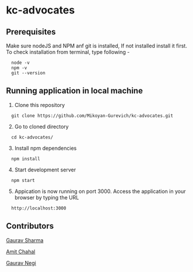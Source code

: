 # kc-advocates

## Prerequisites
Make sure nodeJS and NPM anf git is installed, If not installed install it first. To check installation from terminal, type following -
```
  node -v
  npm -v
  git --version
```
## Running application in local machine

1. Clone this repository 
```
  git clone https://github.com/Mikoyan-Gurevich/kc-advocates.git
```
2. Go to cloned directory
```
  cd kc-advocates/
``` 
3. Install npm dependencies
```
  npm install
```
4. Start development server
```
  npm start
```
5. Appication is now running on port 3000. Access the application in your browser by typing the URL
```
  http://localhost:3000
```

## Contributors

[Gaurav Sharma](https://github.com/Mikoyan-Gurevich)

[Amit Chahal](https://github.com/ZuppZipp)

[Gaurav Negi](https://github.com/auravsing)